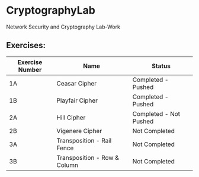 # CryptographyLab
Network Security and Cryptography Lab-Work

## Exercises:

| Exercise Number | Name | Status |
|------------|------|-------|
| 1A | Ceasar Cipher | Completed - Pushed |
| 1B | Playfair Cipher | Completed - Pushed |
| 2A | Hill Cipher | Completed - Not Pushed |
| 2B | Vigenere Cipher | Not Completed |
| 3A | Transposition - Rail Fence | Not Completed |
| 3B | Transposition - Row & Column | Not Completed |

